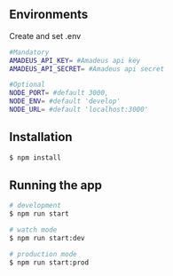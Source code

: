## Environments
Create and set .env
```bash
#Mandatory
AMADEUS_API_KEY= #Amadeus api key
AMADEUS_API_SECRET= #Amadeus api secret
```

```bash
#Optional
NODE_PORT= #default 3000,
NODE_ENV= #default 'develop'
NODE_URL= #default 'localhost:3000'
```
## Installation

```bash
$ npm install
```

## Running the app

```bash
# development
$ npm run start

# watch mode
$ npm run start:dev

# production mode
$ npm run start:prod
```